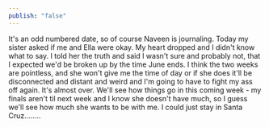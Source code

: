 ```yaml
---
publish: "false"
---
```

It's an odd numbered date, so of course Naveen is journaling. Today my sister asked if me and Ella were okay.  My heart dropped and I didn't know what to say. I told her the truth and said I wasn't sure and probably not, that I expected we'd be broken up by the time June ends. I think the two weeks are pointless, and she won't give me the time of day or if she does it'll be disconnected and distant and weird and I'm going to have to fight my ass off again. It's almost over. We'll see how things go in this coming week - my finals aren't til next week and I know she doesn't have much, so I guess we'll see how much she wants to be with me. I could just stay in Santa Cruz........